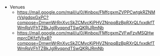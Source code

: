 - Venues
    - https://mail.google.com/mail/u/0/#inbox/FMfcgxmZVPPCwtgkRZNMrVslgdqxGxPC?compose=DmwnWrRnXvcSkZCMvcKjPHVZNnpqBzBpRXrQLfxxdkfTWmRqVFhTZBkJglRvqpndTSwQKRjJRmNb
    - https://mail.google.com/mail/u/0/#inbox/FMfcgxmZVFwFzvMSQHwmprcDKfzfVhxB?compose=DmwnWrRnXvcSkZCMvcKjPHVZNnpqBzBpRXrQLfxxdkfTWmRqVFhTZBkJglRvqpndTSwQKRjJRmNb
